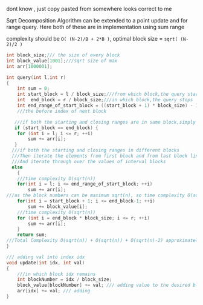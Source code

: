 dont know , just copy pasted from somewhere
looks correct to me


Sqrt Decomposition Algorithm can be extended to a point update and for range query. 
Here both of these are in implementation using sum range 

complexity should be `O( (N-2)/B + 2*B )`, optimal block size = `sqrt( (N-2)/2 )`

```cpp
int block_size;/// the size of every block
int block_value[1001];///sqrt size of max 
int arr[1000001];

int query(int l,int r)
{
    int sum = 0;
    int start_block = l / block_size;///from which block,the query starts
    int  end_block = r / block_size;///in which block,the query stops
    int end_range_of_start_block = ((start_block + 1) * block_size) - 1;
    ///the before index of next block

   ///if both the starting and closing ranges are in same block,simply iterating,maximum complexity O(sqrt(n))
   if (start_block == end_block) {
    for (int i = l; i <= r; ++i)
        sum += arr[i];
   }
  ///if both the starting and closing ranges in different blocks
  ///Then iterate the elements from first block and from last block linearly ,maximum sqrt(n)+sqrt(n)=2*sqrt(n).
  ///And iterate through over the values of interval blocks
  else
    {
    ///time complexity O(sqrt(n))
    for(int i = l; i <= end_range_of_start_block; ++i)
        sum += arr[i];
///as the block numbers can be maximum sqrt(n), so time complexity O(sqrt(n)-2)
    for(int i = start_block + 1; i <= end_block-1; ++i)
        sum += block_value[i];
    ///time complexity O(sqrt(n))
    for (int i = end_block * block_size; i <= r; ++i)
        sum += arr[i];
    }
    return sum;
///Total Complexity O(sqrt(n)) + O(sqrt(n)) + O(sqrt(n)-2) approximately closely to O(sqrt(n))
}

/// adding val into index idx
void update(int idx, int val)
{
    ///in which block idx remains
    int blockNumber = idx / block_size;
    block_value[blockNumber] += val; /// adding value to the desired block
    arr[idx] += val; /// adding
}
```
